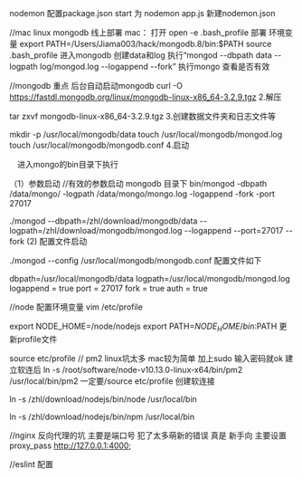 nodemon
配置package.json
start 为  nodemon app.js
新建nodemon.json

//mac linux mongodb 线上部署
mac： 打开 open -e .bash_profile
部署 环境变量 export PATH=/Users/Jiama003/hack/mongodb.8/bin:$PATH
source .bash_profile
进入mongodb 创建data和log 执行“mongod --dbpath data --logpath log/mongod.log --logappend --fork”
执行mongo 查看是否有效

//mongodb 重点 后台自动启动mongodb 
curl -O https://fastdl.mongodb.org/linux/mongodb-linux-x86_64-3.2.9.tgz
2.解压

tar zxvf mongodb-linux-x86_64-3.2.9.tgz
3.创建数据文件夹和日志文件等

mkdir -p  /usr/local/mongodb/data
touch /usr/local/mongodb/mongod.log
touch /usr/local/mongodb/mongodb.conf
4.启动

　进入mongo的bin目录下执行

（1）参数启动
//有效的参数启动 mongodb 目录下
bin/mongod -dbpath /data/mongo/ -logpath /data/mongo/mongo.log -logappend -fork -port 27017

./mongod --dbpath=/zhl/download/mongodb/data --logpath=/zhl/download/mongodb/mongod.log --logappend  --port=27017 --fork
(2) 配置文件启动

./mongod --config /usr/local/mongodb/mongodb.conf
  配置文件如下



dbpath=/usr/local/mongodb/data
logpath=/usr/local/mongodb/mongod.log
logappend = true 
port = 27017 
fork = true 
auth = true

//node
配置环境变量
vim /etc/profile

export NODE_HOME=/node/nodejs
export PATH=$NODE_HOME/bin:$PATH
更新profile文件

source  etc/profile
// pm2 linux坑太多  mac较为简单 加上sudo 输入密码就ok
建立软连后 ln -s /root/software/node-v10.13.0-linux-x64/bin/pm2 /usr/local/bin/pm2
一定要/source  etc/profile
创建软连接

ln -s  /zhl/download/nodejs/bin/node  /usr/local/bin

ln -s  /zhl/download/nodejs/bin/npm /usr/local/bin

//nginx 反向代理的坑
主要是端口号 犯了太多萌新的错误  真是 新手向
主要设置  proxy_pass http://127.0.0.1:4000;

//eslint 配置

